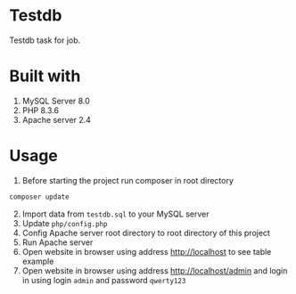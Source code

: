 # Testdb
 Testdb task for  job.
# Built with
1. MySQL Server 8.0
2. PHP 8.3.6
3. Apache server 2.4
# Usage
1. Before starting the project run composer in root directory
  ```sh
  composer update
  ```
2. Import data from `testdb.sql` to your MySQL server
3. Update `php/config.php`
4. Config Apache server root directory to root directory of this project
5. Run Apache server
6. Open website in browser using address [http://localhost](http://localhost) to see table example
7. Open website in browser using address [http://localhost/admin](http://localhost) and
   login in using login `admin` and password `qwerty123`
